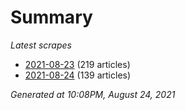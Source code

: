 # Summary
*Latest scrapes*
* [2021-08-23](https://github.com/nuuuwan/news_lk/blob/data/news_lk.2021-08-23.json) (219 articles)
* [2021-08-24](https://github.com/nuuuwan/news_lk/blob/data/news_lk.2021-08-24.json) (139 articles)

*Generated at 10:08PM, August 24, 2021*
